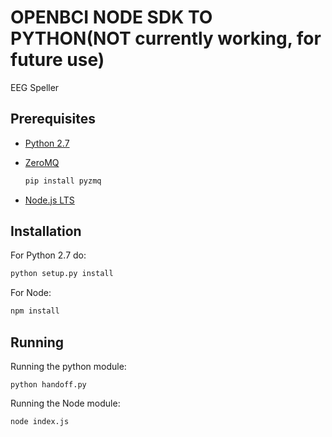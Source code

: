 # OPENBCI NODE SDK TO PYTHON(NOT currently working, for future use)
EEG Speller

## Prerequisites

* [Python 2.7](https://www.python.org/downloads/)
* [ZeroMQ](http://zeromq.org/bindings:python)

  ```py
  pip install pyzmq
  ```
* [Node.js LTS](https://nodejs.org/en/)


## Installation
For Python 2.7 do:
```bash
python setup.py install
```
For Node:
```bash
npm install
```

## Running
Running the python module:
```
python handoff.py
```
Running the Node module:
```
node index.js
```
